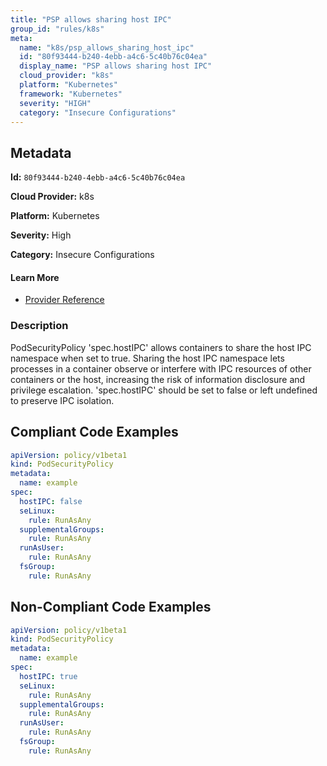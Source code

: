 ```yaml
---
title: "PSP allows sharing host IPC"
group_id: "rules/k8s"
meta:
  name: "k8s/psp_allows_sharing_host_ipc"
  id: "80f93444-b240-4ebb-a4c6-5c40b76c04ea"
  display_name: "PSP allows sharing host IPC"
  cloud_provider: "k8s"
  platform: "Kubernetes"
  framework: "Kubernetes"
  severity: "HIGH"
  category: "Insecure Configurations"
---
```

## Metadata

**Id:** `80f93444-b240-4ebb-a4c6-5c40b76c04ea`

**Cloud Provider:** k8s

**Platform:** Kubernetes

**Severity:** High

**Category:** Insecure Configurations

#### Learn More

 - [Provider Reference](https://kubernetes.io/docs/concepts/policy/pod-security-policy/)

### Description

 PodSecurityPolicy 'spec.hostIPC' allows containers to share the host IPC namespace when set to true. Sharing the host IPC namespace lets processes in a container observe or interfere with IPC resources of other containers or the host, increasing the risk of information disclosure and privilege escalation. 'spec.hostIPC' should be set to false or left undefined to preserve IPC isolation.


## Compliant Code Examples
```yaml
apiVersion: policy/v1beta1
kind: PodSecurityPolicy
metadata:
  name: example
spec:
  hostIPC: false
  seLinux:
    rule: RunAsAny
  supplementalGroups:
    rule: RunAsAny
  runAsUser:
    rule: RunAsAny
  fsGroup:
    rule: RunAsAny

```
## Non-Compliant Code Examples
```yaml
apiVersion: policy/v1beta1
kind: PodSecurityPolicy
metadata:
  name: example
spec:
  hostIPC: true
  seLinux:
    rule: RunAsAny
  supplementalGroups:
    rule: RunAsAny
  runAsUser:
    rule: RunAsAny
  fsGroup:
    rule: RunAsAny

```